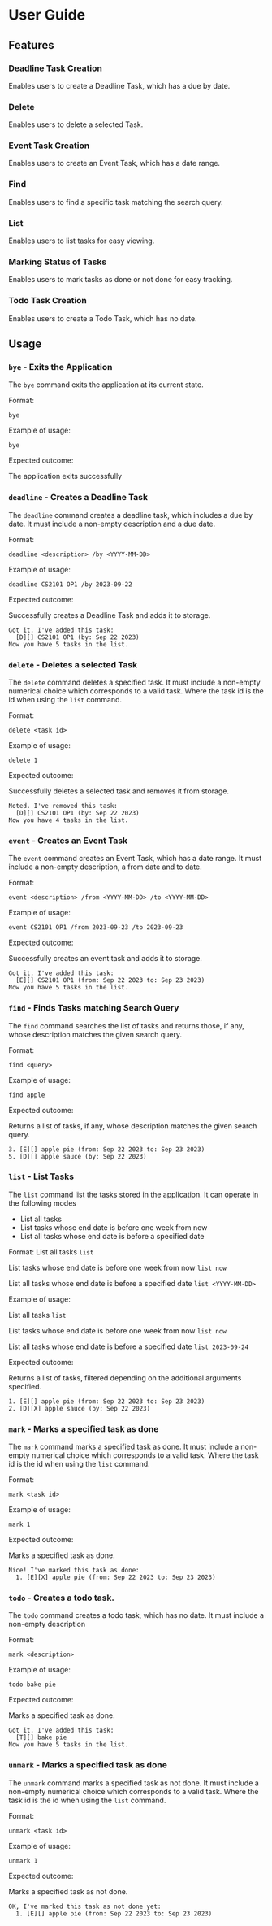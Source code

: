 # User Guide

## Features 

### Deadline Task Creation

Enables users to create a Deadline Task, which has a due by date.

### Delete

Enables users to delete a selected Task.

### Event Task Creation

Enables users to create an Event Task, which has a date range.

### Find

Enables users to find a specific task matching the search query.

### List

Enables users to list tasks for easy viewing.

### Marking Status of Tasks

Enables users to mark tasks as done or not done for easy tracking.

### Todo Task Creation

Enables users to create a Todo Task, which has no date.


## Usage

### `bye` - Exits the Application

The `bye` command exits the application at its current state.

Format:

`bye`

Example of usage: 

`bye`

Expected outcome:

The application exits successfully

### `deadline` - Creates a Deadline Task

The `deadline` command creates a deadline task, which includes a due by date.
It must include a non-empty description and a due date.

Format:

`deadline <description> /by <YYYY-MM-DD>`

Example of usage:

`deadline CS2101 OP1 /by 2023-09-22`

Expected outcome:

Successfully creates a Deadline Task and adds it to storage.

```
Got it. I've added this task:
  [D][] CS2101 OP1 (by: Sep 22 2023)
Now you have 5 tasks in the list.
```

### `delete` - Deletes a selected Task

The `delete` command deletes a specified task.
It must include a non-empty numerical choice which corresponds to a valid task. 
Where the task id is the id when using the `list` command.

Format:

`delete <task id>`

Example of usage:

`delete 1`

Expected outcome:

Successfully deletes a selected task and removes it from storage.

```
Noted. I've removed this task:
  [D][] CS2101 OP1 (by: Sep 22 2023)
Now you have 4 tasks in the list.
```

### `event` - Creates an Event Task

The `event` command creates an Event Task, which has a date range.
It must include a non-empty description, a from date and to date.

Format:

`event <description> /from <YYYY-MM-DD> /to <YYYY-MM-DD>`

Example of usage:

`event CS2101 OP1 /from 2023-09-23 /to 2023-09-23`

Expected outcome:

Successfully creates an event task and adds it to storage.

```
Got it. I've added this task:
  [E][] CS2101 OP1 (from: Sep 22 2023 to: Sep 23 2023)
Now you have 5 tasks in the list.
```

### `find` - Finds Tasks matching Search Query

The `find` command searches the list of tasks and returns those, if any, whose description matches the given search query.

Format:

`find <query>`

Example of usage:

`find apple`

Expected outcome:

Returns a list of tasks, if any, whose description matches the given search query.

```
3. [E][] apple pie (from: Sep 22 2023 to: Sep 23 2023)
5. [D][] apple sauce (by: Sep 22 2023)
```

### `list` - List Tasks

The `list` command list the tasks stored in the application. It can operate in the following modes
* List all tasks
* List tasks whose end date is before one week from now
* List all tasks whose end date is before a specified date

Format:
List all tasks
`list`

List tasks whose end date is before one week from now
`list now`

List all tasks whose end date is before a specified date
`list <YYYY-MM-DD>`

Example of usage:

List all tasks
`list`

List tasks whose end date is before one week from now
`list now`

List all tasks whose end date is before a specified date
`list 2023-09-24`

Expected outcome:

Returns a list of tasks, filtered depending on the additional arguments specified.

```
1. [E][] apple pie (from: Sep 22 2023 to: Sep 23 2023)
2. [D][X] apple sauce (by: Sep 22 2023)
```

### `mark` - Marks a specified task as done

The `mark` command marks a specified task as done.
It must include a non-empty numerical choice which corresponds to a valid task.
Where the task id is the id when using the `list` command.

Format:

`mark <task id>`

Example of usage:

`mark 1`

Expected outcome:

Marks a specified task as done.

```
Nice! I've marked this task as done:
  1. [E][X] apple pie (from: Sep 22 2023 to: Sep 23 2023)
```

### `todo` - Creates a todo task.

The `todo` command creates a todo task, which has no date.
It must include a non-empty description

Format:

`mark <description>`

Example of usage:

`todo bake pie`

Expected outcome:

Marks a specified task as done.

```
Got it. I've added this task:
  [T][] bake pie
Now you have 5 tasks in the list.
```

### `unmark` - Marks a specified task as done

The `unmark` command marks a specified task as not done.
It must include a non-empty numerical choice which corresponds to a valid task.
Where the task id is the id when using the `list` command.

Format:

`unmark <task id>`

Example of usage:

`unmark 1`

Expected outcome:

Marks a specified task as not done.

```
OK, I've marked this task as not done yet:
  1. [E][] apple pie (from: Sep 22 2023 to: Sep 23 2023)
```
